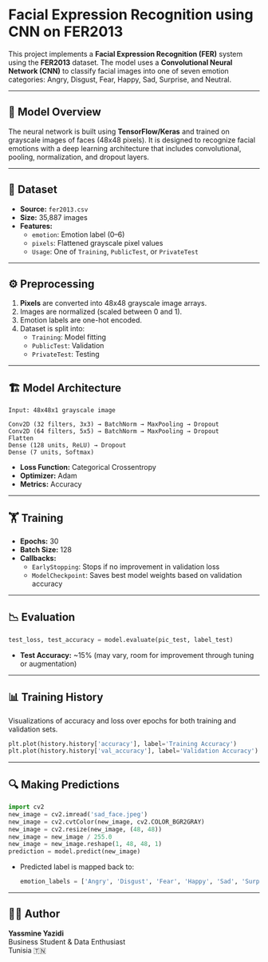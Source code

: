 # Facial Expression Recognition using CNN on FER2013

This project implements a **Facial Expression Recognition (FER)** system using the **FER2013** dataset. The model uses a **Convolutional Neural Network (CNN)** to classify facial images into one of seven emotion categories: Angry, Disgust, Fear, Happy, Sad, Surprise, and Neutral.

---

## 🧠 Model Overview

The neural network is built using **TensorFlow/Keras** and trained on grayscale images of faces (48x48 pixels). It is designed to recognize facial emotions with a deep learning architecture that includes convolutional, pooling, normalization, and dropout layers.

---

## 📁 Dataset

- **Source:** `fer2013.csv`
- **Size:** 35,887 images
- **Features:**
  - `emotion`: Emotion label (0–6)
  - `pixels`: Flattened grayscale pixel values
  - `Usage`: One of `Training`, `PublicTest`, or `PrivateTest`

---

## ⚙️ Preprocessing

1. **Pixels** are converted into 48x48 grayscale image arrays.
2. Images are normalized (scaled between 0 and 1).
3. Emotion labels are one-hot encoded.
4. Dataset is split into:
   - `Training`: Model fitting
   - `PublicTest`: Validation
   - `PrivateTest`: Testing

---

## 🏗️ Model Architecture

```text
Input: 48x48x1 grayscale image

Conv2D (32 filters, 3x3) → BatchNorm → MaxPooling → Dropout
Conv2D (64 filters, 5x5) → BatchNorm → MaxPooling → Dropout
Flatten
Dense (128 units, ReLU) → Dropout
Dense (7 units, Softmax)
```

- **Loss Function:** Categorical Crossentropy
- **Optimizer:** Adam
- **Metrics:** Accuracy

---

## 🏋️ Training

- **Epochs:** 30
- **Batch Size:** 128
- **Callbacks:**
  - `EarlyStopping`: Stops if no improvement in validation loss
  - `ModelCheckpoint`: Saves best model weights based on validation accuracy

---

## 📉 Evaluation

```python
test_loss, test_accuracy = model.evaluate(pic_test, label_test)
```

- **Test Accuracy:** ~15% (may vary, room for improvement through tuning or augmentation)

---

## 📊 Training History

Visualizations of accuracy and loss over epochs for both training and validation sets.

```python
plt.plot(history.history['accuracy'], label='Training Accuracy')
plt.plot(history.history['val_accuracy'], label='Validation Accuracy')
```

---

## 🔍 Making Predictions

```python
import cv2
new_image = cv2.imread('sad_face.jpeg')
new_image = cv2.cvtColor(new_image, cv2.COLOR_BGR2GRAY)
new_image = cv2.resize(new_image, (48, 48))
new_image = new_image / 255.0
new_image = new_image.reshape(1, 48, 48, 1)
prediction = model.predict(new_image)
```

- Predicted label is mapped back to:
  ```python
  emotion_labels = ['Angry', 'Disgust', 'Fear', 'Happy', 'Sad', 'Surprise', 'Neutral']
  ```

---
## 👩‍💻 Author

**Yassmine Yazidi**  
Business Student & Data Enthusiast  
Tunisia 🇹🇳
